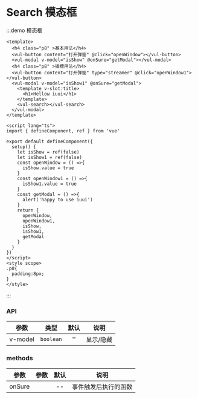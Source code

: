 # Search 模态框

:::demo 模态框

```vue
<template>
  <h4 class="p8" >基本用法</h4>
  <vul-button content="打开弹窗" @click="openWindow"></vul-button>
  <vul-modal v-model="isShow" @onSure="getModal"></vul-modal>
  <h4 class="p8" >插槽用法</h4>
  <vul-button content="打开弹窗" type="streamer" @click="openWindow1"></vul-button>
  <vul-modal v-model="isShow1" @onSure="getModal">
    <template v-slot:title>
      <h1>Hellow iuui</h1>
    </template>
    <vul-search></vul-search>
  </vul-modal>
</template>

<script lang="ts">
import { defineComponent, ref } from 'vue'

export default defineComponent({
  setup() {
    let isShow = ref(false)
    let isShow1 = ref(false)
    const openWindow = () =>{
      isShow.value = true
    }
    const openWindow1 = () =>{
      isShow1.value = true
    }
    const getModal = () =>{
      alert('happy to use iuui')
    }
    return {
      openWindow,
      openWindow1,
      isShow,
      isShow1,
      getModal
    }
  }
})
</script>
<style scope>
.p8{
  padding:8px;
}
</style>

```

:::

### API

|    参数     |   类型    | 默认  |           说明           |
| :---------: | :-------: | :---: | :----------------------: |
|   v-model   | `boolean`  |  ''   |        显示/隐藏          |

### methods

|  参数   | 参数 | 默认 |    说明    |
| :-----: | :--: | :--: | :--------: |
| onSure |   |  --  | 事件触发后执行的函数 |
